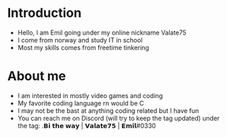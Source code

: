 # Introduction
- Hello, I am Emil going under my online nickname Valate75
- I come from norway and study IT in school
- Most my skills comes from freetime tinkering
# About me
- I am interested in mostly video games and coding
- My favorite coding language rn would be C
- I may not be the bast at anything coding related but I have fun
- You can reach me on Discord (will try to keep the tag updated) under the tag: .𝗕𝗶 𝘁𝗵𝗲 𝘄𝗮𝘆 | 𝗩𝗮𝗹𝗮𝘁𝗲𝟳𝟱 | 𝗘𝗺𝗶𝗹#0330
